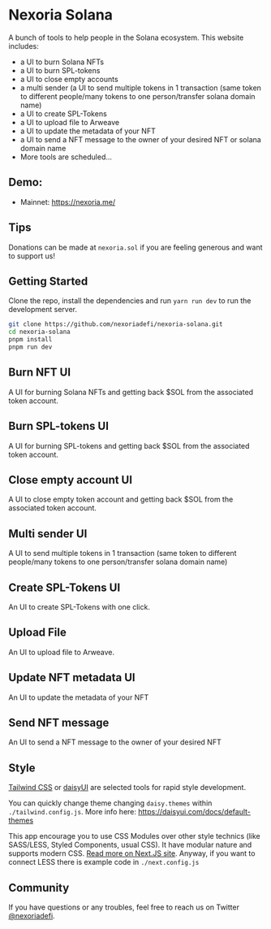 # Nexoria Solana

A bunch of tools to help people in the Solana ecosystem. This website includes:
- a UI to burn Solana NFTs
- a UI to burn SPL-tokens
- a UI to close empty accounts
- a multi sender (a UI to send multiple tokens in 1 transaction (same token to different people/many tokens to one person/transfer solana domain name)
- a UI to create SPL-Tokens
- a UI to upload file to Arweave
- a UI to update the metadata of your NFT
- a UI to send a NFT message to the owner of your desired NFT or solana domain name
- More tools are scheduled...

## Demo:
- Mainnet: https://nexoria.me/

## Tips
Donations can be made at `nexoria.sol` if you are feeling generous and want to support us!

## Getting Started

Clone the repo, install the dependencies and run `yarn run dev` to run the development server.

```bash
git clone https://github.com/nexoriadefi/nexoria-solana.git
cd nexoria-solana
pnpm install
pnpm run dev
```


## Burn NFT UI
A UI for burning Solana NFTs and getting back $SOL from the associated token account.

## Burn SPL-tokens UI
A UI for burning SPL-tokens and getting back $SOL from the associated token account.

## Close empty account UI
A UI to close empty token account and getting back $SOL from the associated token account.

## Multi sender UI
A UI to send multiple tokens in 1 transaction (same token to different people/many tokens to one person/transfer solana domain name)

## Create SPL-Tokens UI
An UI to create SPL-Tokens with one click.

## Upload File
An UI to upload file to Arweave.

## Update NFT metadata UI
An UI to update the metadata of your NFT

## Send NFT message
An UI to send a NFT message to the owner of your desired NFT

## Style

[Tailwind CSS](https://tailwindcss.com/) or [daisyUI](https://daisyui.com/) are selected tools for rapid style development.

You can quickly change theme changing `daisy.themes` within `./tailwind.config.js`.
More info here: https://daisyui.com/docs/default-themes

This app encourage you to use CSS Modules over other style technics (like SASS/LESS, Styled Components, usual CSS).
It have modular nature and supports modern CSS. [Read more on Next.JS site](https://nextjs.org/docs/basic-features/built-in-css-support).
Anyway, if you want to connect LESS there is example code in `./next.config.js`

## Community
If you have questions or any troubles, feel free to reach us on Twitter [@nexoriadefi](https://twitter.com/nexoriadefi).
